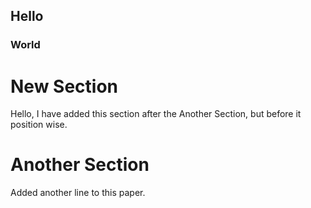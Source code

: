 ## Hello
### World

# New Section
Hello, I have added this section after the Another Section, but before it position wise.

# Another Section
Added another line to this paper.
